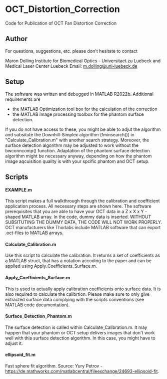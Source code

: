 # OCT_Distortion_Correction
Code for Publication of OCT Fan Distortion Correction

## Author
For questions, suggestions, etc. please don't hesitate to contact

Maron Dolling
Institute for Biomedical Optics - Universitaet zu Luebeck
and
Medical Laser Center Luebeck
Email: m.dolling@uni-luebeck.de


## Setup
The software was written and debugged in MATLAB R2022b. Additional requirements are
- the MATLAB Optimization tool box for the calculation of the correction
- the MATLAB image processing toolbox for the phantom surface detection.

If you do not have access to these, you might be able to adjut the algorithm and subsitute the Downhill-Simplex algorithm (fminsearch()) in "Calculate_Calibration.m" with another search strategy. Moreover, the surface detection algorithm may be adjusted to work without the bwconncomp() function. Adaptation of the phantom surface detection algorithm might be necessary anyway, depending on how the phantom image aqcuisition quality is with your spcific phantom and OCT setup.


## Scripts

#### EXAMPLE.m
This script makes a full walkthrough through the calibration and coefficient application process. All necessary steps are shown here.
The software prerequisites that you are able to have your OCT data in a Z x X x Y - shaped MATLAB array. In the code, dummy data is inserted. WITHOUT SUBSITUTING THE DUMMY DATA, THE CODE WILL NOT WORK PROPERLY. OCT manufacturers like Thorlabs include MATLAB software that can export .oct-files to MATLAB arrays.

#### Calculate_Calibration.m
Use this script to calculate the calibration. It returns a set of coefficients as a MATLAB struct, that has a notation accoding to the paper and can be applied using Apply_Coefficients_Surface.m.

#### Apply_Coefficients_Surface.m
This is used to actually apply calibration coefficients onto surface data. It is also required to calculate the calibrtion.
Please make sure to only give extracted surface data complying with the scripts conventions (see MATLAB code documentation).

#### Surface_Detection_Phantom.m
The surface detection is called within Calculate_Calibration.m. It may happen that your phantom or OCT setup delivers images that don't work well with this surface detection algorithm. In this case, you might have to adjust it.

#### ellipsoid_fit.m
Fast sphere fit algorithm. Source: Yury Petrov - https://de.mathworks.com/matlabcentral/fileexchange/24693-ellipsoid-fit.

